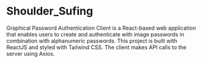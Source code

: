 # Shoulder_Sufing
Graphical Password Authentication Client is a React-based web application that enables users to create and authenticate with image passwords in combination with alphanumeric passwords. This project is built with ReactJS and styled with Tailwind CSS. The client makes API calls to the server using Axios.

